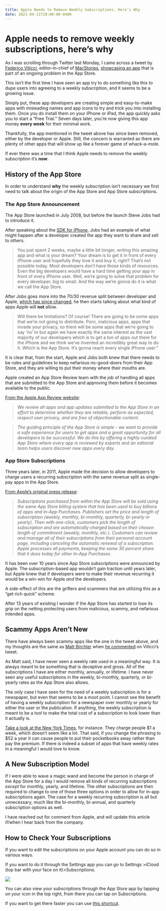 ```yaml
---
title: Apple Needs to Remove Weekly Subscriptions, Here’s Why
date: 2021-04-11T20:00:00-0400
---
```


# Apple needs to remove weekly subscriptions, here’s why

As I was scrolling through Twitter last Monday, I came across a tweet by [Federico Viticci](http://twitter.com/viticci), editor-in-chief of [MacStories](https://www.macstories.net/), [showcasing an app](https://twitter.com/viticci/status/1379061689249828864) that is part of an ongoing problem in the App Store.

This isn’t the first time I have seen an app try to do something like this to dupe users into agreeing to a weekly subscription, and it seems to be a growing issue.

Simply put, these app developers are creating simple and easy-to-make apps with misleading names and app icons to try and trick you into installing them. Once you do install them on your iPhone or iPad, the app quickly asks you to start a “Free Trial.” Seven days later, you’re now giving this app money **every week** for their minimal work.

Thankfully, the app mentioned in the tweet above has since been removed, either by the developer or Apple. Still, the concern is warranted as there are plenty of other apps that will show up like a forever game of whack-a-mole.

If ever there was a time that I think Apple needs to remove the weekly subscription it’s _**now**_.

History of the App Store
------------------------

In order to understand **why** the weekly subscription isn’t necessary we first need to talk about the origin of the App Store and App Store subscriptions.

### The App Store Announcement

The App Store launched in July 2008, but before the launch Steve Jobs had to introduce it.

After speaking about the [SDK for iPhone](https://en.wikipedia.org/wiki/IOS_SDK), Jobs had an example of what might happen after a developer created the app they want to share and sell to others.

> You just spent 2 weeks, maybe a little bit longer, writing this amazing app and what is your dream? Your dream is to get it in front of every iPhone user and hopefully they love it and buy it, right? That’s not possible today. Most developers don’t have those kinds of resources. Even the big developers would have a hard time getting your app in front of every iPhone user. Well, we’re going to solve that problem for every developer, big to small. And the way we’re gonna do it is what we call the App Store.

After Jobs goes more into the 70/30 revenue split between developer and Apple, [which has since changed](https://www.theverge.com/2020/11/18/21572302/apple-app-store-small-business-program-commission-cut-15-percent-reduction), he then starts talking about what kind of apps Apple will **not** allow.

> Will there be limitations? Of course! There are going to be some apps that we’re not going to distribute. Porn, malicious apps, apps that invade your privacy, so there will be some apps that we’re going to say ‘no’ to but again we have exactly the same interest as the vast majority of our developers which is to get a ton of apps out there for the iPhone and we think we’ve invented an incredibly great way to do it. Which is the App Store. It’s gonna reach every single iPhone user.”

It is clear that, from the start, Apple and Jobs both knew that there needs to be rules and guidelines to keep nefarious no-good-doers from their App Store, and they are willing to put their money where their mouths are.

Apple created an App Store Review team with the job of handling all apps that are submitted to the App Store and approving them before it becomes available to the public.

[From the Apple App Review website](https://developer.apple.com/app-store/review/):

> _We review all apps and app updates submitted to the App Store in an effort to determine whether they are reliable, perform as expected, respect user privacy, and are free of objectionable content._

> _The guiding principle of the App Store is simple - we want to provide a safe experience for users to get apps and a great opportunity for all developers to be successful. We do this by offering a highly curated App Store where every app is reviewed by experts and an editorial team helps users discover new apps every day._

### App Store Subscriptions

Three years later, in 2011, Apple made the decision to allow developers to charge users a recurring subscription with the same revenue split as single-pay apps in the App Store.

[From Apple’s original press release](https://www.apple.com/newsroom/2011/02/15Apple-Launches-Subscriptions-on-the-App-Store/):

> _Subscriptions purchased from within the App Store will be sold using the same App Store billing system that has been used to buy billions of apps and In-App Purchases. Publishers set the price and length of subscription (weekly, monthly, bi-monthly, quarterly, bi-yearly or yearly). Then with one-click, customers pick the length of subscription and are automatically charged based on their chosen length of commitment (weekly, monthly, etc.). Customers can review and manage all of their subscriptions from their personal account page, including canceling the automatic renewal of a subscription. Apple processes all payments, keeping the same 30 percent share that it does today for other In-App Purchases._

It has been over 10 years since App Store subscriptions were announced by Apple. The subscription-based app wouldn’t gain traction until years later, but Apple knew that if developers were to make their revenue recurring it would be a win-win for Apple _and_ the developers.

A side-effect of this are the grifters and scammers that are utilizing this as a “get rich quick” scheme.

After 13 years of existing I wonder if the App Store has started to lose its grip on the netting protecting users from malicious, scammy, and nefarious intended apps.

Scammy Apps Aren’t New
----------------------

There have always been scammy apps like the one in the tweet above, and my thoughts are the same as [Matt Birchler](https://birchtree.me/) when [he commented](https://twitter.com/mattbirchler/status/1379189542385770496?ref_src=twsrc%5Etfw) on Viticci’s tweet.

As Matt said, I have never seen a weekly rate used in a meaningful way. It is always meant to be something that is deceptive and gross. All of the subscriptions I have are either monthly, annually, or lifetime. I have never seen any useful subscriptions in the weekly, bi-monthly, quarterly, or bi-yearly rates as the App Store also allows.

The _only_ case I have seen for the need of a weekly subscription is for a newspaper, but even that seems to be a moot point. I cannot see the benefit of having a weekly subscription for a newspaper over monthly or yearly for either the user or the publication. If anything, the weekly subscription is meant to be a tool to make the total cost of a subscription to look lower than it actually is.

[Take a look at the New York Times](https://www.nytimes.com/subscription), for instance. They charge people $1 a week, which doesn’t seem like a lot. That said, if you change the phrasing to $52 a year it can cause people to put their pocketbooks away rather than pay the premium. If there is indeed a subset of apps that have weekly rates in a meaningful I would love to know.

A New Subscription Model
------------------------

If I were able to wave a magic wand and become the person in charge of the App Store for a day I would remove all kinds of recurring subscriptions _except_ for monthly, yearly, and lifetime. The other subscriptions are then required to change to one of those three options in order to allow for in-app subscriptions again. The case for a weekly recurring subscription is all but unnecessary, much like the bi-monthly, bi-annual, and quarterly subscription options as well.

I have reached out for comment from Apple, and will update this article if/when I hear back from the company.

How to Check Your Subscriptions
-------------------------------

If you want to edit the subscriptions on your Apple account you can do so in various ways.

If you want to do it through the Settings app you can go to Settings >iCloud (top bar with your face on it)>Subscriptions.

![](https://jeffperry.b-cdn.net/3732a3014e.jpg)

You can also view your subscriptions through the App Store app by tapping on your icon in the top right, from there you can tap on Subscriptions.

If you want to get there faster you can use [this shortcut](https://www.icloud.com/shortcuts/099bf3ded6b24381acb54ab511192426).
